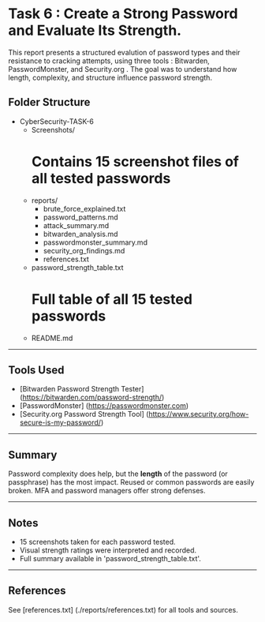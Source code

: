 # Task 6 : Create a Strong Password and Evaluate Its Strength. 

This report presents a structured evalution of password types and their resistance to cracking attempts, using three tools : Bitwarden, PasswordMonster, and Security.org . The goal was to understand how length, complexity, and structure influence password strength. 

## Folder Structure 
- CyberSecurity-TASK-6 
    - Screenshots/ 
        # Contains 15 screenshot files of all tested passwords 
    - reports/ 
        - brute_force_explained.txt 
        - password_patterns.md 
        - attack_summary.md 
        - bitwarden_analysis.md 
        - passwordmonster_summary.md 
        - security_org_findings.md 
        - references.txt 
    - password_strength_table.txt 
        # Full table of all 15 tested passwords 
    - README.md 

--- 

## Tools Used 
- [Bitwarden Password Strength Tester] (https://bitwarden.com/password-strength/)
- [PasswordMonster] (https://passwordmonster.com)
- [Security.org Password Strength Tool] (https://www.security.org/how-secure-is-my-password/)

--- 

## Summary 
Password complexity does help, but the **length** of the password (or passphrase) has the most impact. Reused or common passwords are easily broken. MFA and password managers offer strong defenses. 

--- 

## Notes 
- 15 screenshots taken for each password tested. 
- Visual strength ratings were interpreted and recorded. 
- Full summary available in 'password_strength_table.txt'. 

--- 

## References 
See [references.txt] (./reports/references.txt) for all tools and sources.